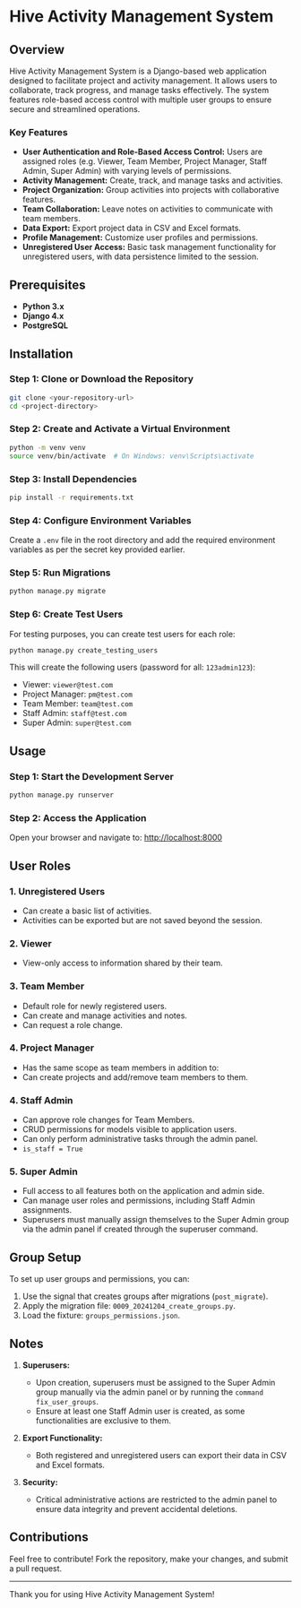 # Hive Activity Management System

## Overview
Hive Activity Management System is a Django-based web application designed to facilitate project and activity management. It allows users to collaborate, track progress, and manage tasks effectively. The system features role-based access control with multiple user groups to ensure secure and streamlined operations.

### Key Features
- **User Authentication and Role-Based Access Control:** Users are assigned roles (e.g. Viewer, Team Member, Project Manager, Staff Admin, Super Admin) with varying levels of permissions.
- **Activity Management:** Create, track, and manage tasks and activities.
- **Project Organization:** Group activities into projects with collaborative features.
- **Team Collaboration:** Leave notes on activities to communicate with team members.
- **Data Export:** Export project data in CSV and Excel formats.
- **Profile Management:** Customize user profiles and permissions.
- **Unregistered User Access:** Basic task management functionality for unregistered users, with data persistence limited to the session.

## Prerequisites
- **Python 3.x**
- **Django 4.x**
- **PostgreSQL**

## Installation

### Step 1: Clone or Download the Repository
```bash
git clone <your-repository-url>
cd <project-directory>
```

### Step 2: Create and Activate a Virtual Environment
```bash
python -m venv venv
source venv/bin/activate  # On Windows: venv\Scripts\activate
```

### Step 3: Install Dependencies
```bash
pip install -r requirements.txt
```

### Step 4: Configure Environment Variables
Create a `.env` file in the root directory and add the required environment variables as per the secret key provided earlier.

### Step 5: Run Migrations
```bash
python manage.py migrate
```

### Step 6: Create Test Users
For testing purposes, you can create test users for each role:
```bash
python manage.py create_testing_users
```
This will create the following users (password for all: `123admin123`):
- Viewer: `viewer@test.com`
- Project Manager: `pm@test.com`
- Team Member: `team@test.com`
- Staff Admin: `staff@test.com`
- Super Admin: `super@test.com`

## Usage

### Step 1: Start the Development Server
```bash
python manage.py runserver
```

### Step 2: Access the Application
Open your browser and navigate to: [http://localhost:8000](http://localhost:8000)

## User Roles

### 1. **Unregistered Users**
- Can create a basic list of activities.
- Activities can be exported but are not saved beyond the session.

### 2. **Viewer**
- View-only access to information shared by their team.

### 3. **Team Member**
- Default role for newly registered users.
- Can create and manage activities and notes.
- Can request a role change.

### 4. **Project Manager**
- Has the same scope as team members in addition to:
- Can create projects and add/remove team members to them.

### 4. **Staff Admin**
- Can approve role changes for Team Members.
- CRUD permissions for models visible to application users.
- Can only perform administrative tasks through the admin panel.
- `is_staff = True`

### 5. **Super Admin**
- Full access to all features both on the application and admin side.
- Can manage user roles and permissions, including Staff Admin assignments.
- Superusers must manually assign themselves to the Super Admin group via the admin panel if created through the superuser command.

## Group Setup
To set up user groups and permissions, you can:
1. Use the signal that creates groups after migrations (`post_migrate`).
2. Apply the migration file: `0009_20241204_create_groups.py`.
3. Load the fixture: `groups_permissions.json`.

## Notes
1. **Superusers:**
   - Upon creation, superusers must be assigned to the Super Admin group manually via the admin panel or by running the `command fix_user_groups`.
   - Ensure at least one Staff Admin user is created, as some functionalities are exclusive to them.

2. **Export Functionality:**
   - Both registered and unregistered users can export their data in CSV and Excel formats.

3. **Security:**
   - Critical administrative actions are restricted to the admin panel to ensure data integrity and prevent accidental deletions.


## Contributions
Feel free to contribute! Fork the repository, make your changes, and submit a pull request.

---
Thank you for using Hive Activity Management System!

